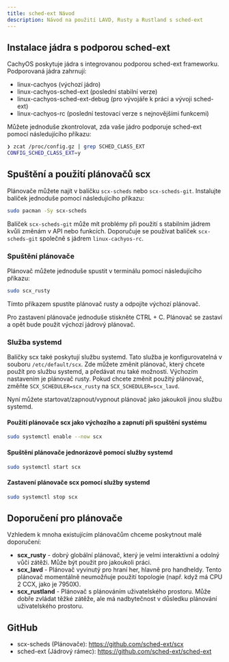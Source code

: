 ```yaml
---
title: sched-ext Návod
description: Návod na použití LAVD, Rusty a Rustland s sched-ext
---
```


## Instalace jádra s podporou sched-ext

CachyOS poskytuje jádra s integrovanou podporou sched-ext frameworku. Podporovaná jádra zahrnují:

- linux-cachyos (výchozí jádro)
- linux-cachyos-sched-ext (poslední stabilní verze)
- linux-cachyos-sched-ext-debug (pro vývojáře k práci a vývoji sched-ext)
- linux-cachyos-rc (poslední testovací verze s nejnovějšími funkcemi)

Můžete jednoduše zkontrolovat, zda vaše jádro podporuje sched-ext pomocí následujícího příkazu:

```bash
❯ zcat /proc/config.gz | grep SCHED_CLASS_EXT
CONFIG_SCHED_CLASS_EXT=y
```

## Spuštění a použití plánovačů scx

Plánovače můžete najít v balíčku `scx-scheds` nebo `scx-scheds-git`. Instalujte balíček jednoduše pomocí následujícího příkazu:

```sh
sudo pacman -Sy scx-scheds
```

Balíček `scx-scheds-git` může mít problémy při použití s stabilním jádrem kvůli změnám v API nebo funkcích. Doporučuje se používat balíček `scx-scheds-git` společně s jádrem `linux-cachyos-rc`.

### Spuštění plánovače

Plánovač můžete jednoduše spustit v terminálu pomocí následujícího příkazu:

```sh
sudo scx_rusty
```

Tímto příkazem spustíte plánovač rusty a odpojíte výchozí plánovač.

Pro zastavení plánovače jednoduše stiskněte CTRL + C. Plánovač se zastaví a opět bude použit výchozí jádrový plánovač.

### Služba systemd

Balíčky scx také poskytují službu systemd. Tato služba je konfigurovatelná v souboru `/etc/default/scx`. Zde můžete změnit plánovač, který chcete použít pro službu systemd, a předávat mu také možnosti. Výchozím nastavením je plánovač rusty. Pokud chcete změnit použitý plánovač, změňte `SCX_SCHEDULER=scx_rusty` na `SCX_SCHEDULER=scx_lavd`.

Nyní můžete startovat/zapnout/vypnout plánovač jako jakoukoli jinou službu systemd.

#### Použití plánovače scx jako výchozího a zapnutí při spuštění systému

```sh
sudo systemctl enable --now scx
```

#### Spuštění plánovače jednorázově pomocí služby systemd

```sh
sudo systemctl start scx
```

#### Zastavení plánovače scx pomocí služby systemd

```sh
sudo systemctl stop scx
```

## Doporučení pro plánovače

Vzhledem k mnoha existujícím plánovačům chceme poskytnout malé doporučení:

- **scx_rusty** - dobrý globální plánovač, který je velmi interaktivní a odolný vůči zátěži. Může být použit pro jakoukoli práci.
- **scx_lavd** - Plánovač vyvinutý pro hraní her, hlavně pro handheldy. Tento plánovač momentálně neumožňuje použití topologie (např. když má CPU 2 CCX, jako je 7950X).
- **scx_rustland** - Plánovač s plánováním uživatelského prostoru. Může dobře zvládat těžké zátěže, ale má nadbytečnost v důsledku plánování uživatelského prostoru.

## GitHub

- scx-scheds (Plánovače): https://github.com/sched-ext/scx
- sched-ext (Jádrový rámec): https://github.com/sched-ext/sched-ext
